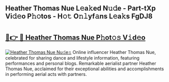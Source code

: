 ## Heather Thomas Nue L𝚎a𝚔ed N𝚞𝚍e - Part-tXp Vi𝚍𝚎o P𝚑𝚘tos - H𝚘𝚝 O𝚗𝚕yf𝚊ns L𝚎a𝚔s FgDJ8

# <h2><a href="http://kfbimtg.oniu.top/?m=Heather+Thomas+Nue">🔗👉 🔴 Heather Thomas Nue P𝚑ot𝚘𝚜 V𝚒d𝚎o</a></h2>

[![Heather Thomas Nue Nu𝚍e𝚜](https://i.imgur.com/0qMVB7G.gif)](http://kfbimtg.oniu.top/?m=Heather+Thomas+Nue)
Online influencer Heather Thomas Nue, celebrated for sharing dance and lifestyle information, featuring performances and personal blogs. Remarkable aerialist partner Heather Thomas Nue, acclaimed for their exceptional abilities and accomplishments in performing aerial acts with partners.  
